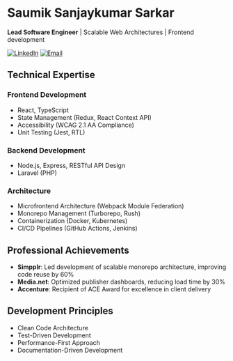 # Saumik Sanjaykumar Sarkar

**Lead Software Engineer** | Scalable Web Architectures | Frontend development

[![LinkedIn](https://img.shields.io/badge/Connect_on_LinkedIn-0077B5?style=flat&logo=linkedin)](https://linkedin.com/in/saumik-sarkar-6a2b3a112)
[![Email](https://img.shields.io/badge/Contact_Me-D14836?style=flat&logo=gmail)](mailto:sarkar.saumik15@gmail.com)

## Technical Expertise

### Frontend Development
- React, TypeScript
- State Management (Redux, React Context API)
- Accessibility (WCAG 2.1 AA Compliance)
- Unit Testing (Jest, RTL)

### Backend Development
- Node.js, Express, RESTful API Design
- Laravel (PHP)

### Architecture
- Microfrontend Architecture (Webpack Module Federation)
- Monorepo Management (Turborepo, Rush)
- Containerization (Docker, Kubernetes)
- CI/CD Pipelines (GitHub Actions, Jenkins)

## Professional Achievements
- **Simpplr**: Led development of scalable monorepo architecture, improving code reuse by 60%
- **Media.net**: Optimized publisher dashboards, reducing load time by 30%
- **Accenture**: Recipient of ACE Award for excellence in client delivery

<!-- ## Featured Projects -->

## Development Principles
- Clean Code Architecture
- Test-Driven Development
- Performance-First Approach
- Documentation-Driven Development

